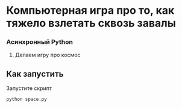 # Компьютерная игра про то, как тяжело взлетать сквозь завалы

### Асинхронный Python
 1. Делаем игру про космос

## Как запустить

Запустите скрипт
```shell-session
python space.py
```
